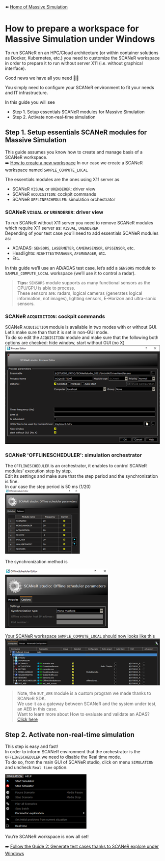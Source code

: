 :arrow_left: [Home of Massive Simulation](HT_Massive_Simulation.md)

# How to prepare a workspace for Massive Simulation under Windows

To run SCANeR on an HPC/Cloud architecture (or within container solutions as Docker, Kubernetes, etc.) you need to customize the SCANeR workspace in order to prepare it to run without server X11 (i.e. without graphical interface).

Good news we have all you need 👍🏻

You simply need to configure your SCANeR environment to fit your needs and IT infrastructure. 

In this guide you will see
- Step 1.	Setup essentials SCANeR modules for Massive Simulation
- Step 2.	Activate non-real-time simulation

## Step 1. Setup essentials SCANeR modules for Massive Simulation

This guide assumes you know how to create and manage basis of a SCANeR workspace.  
:arrow_right: [How to create a new workspace](../HT_Create_A_New_Workspace/HT_Create_A_New_Workspace.md)
In our case we create a SCANeR workspace named `SAMPLE_COMPUTE_LOCAL`  

The essentials modules are the ones using X11 server as
* SCANeR `VISUAL` or `URENDERER`: driver view
* SCANeR `ACQUISITION`: cockpit commands
* SCANeR `OFFLINESCHEDULER`: simulation orchestrator

### SCANeR `VISUAL` or `URENDERER`: driver view
To run SCANeR without X11 server you need to remove SCANeR modules which require X11 server as: `VISUAL`, `URENDERER`  
Depending of your test case you’ll need to add essentials SCANeR modules as:
* AD/ADAS: `SENSORS`, `LASERMETER`, `CAMERASENSOR`, `GPSSENSOR`, etc.
* Headlights: `NIGHTTESTMANAGER`, `AFSMANAGER`, etc.
* Etc.

In this guide we’ll use an AD/ADAS test case, let’s add a `SENSORS` module to `SAMPLE_COMPUTE_LOCAL` workspace (we’ll use it to control a radar).  
> **Tips:** `SENSORS` module supports as many functional sensors as the CPU/GPU is able to process.  
> These sensors are: radars, logical cameras (generates logical information, not images), lighting sensors, E-Horizon and ultra-sonic sensors.  

### SCANeR `ACQUISITION`: cockpit commands

SCANeR `ACQUISITION` module is available in two modes with or without GUI.  
Let’s make sure than that it is set in non-GUI mode.  
To do so edit the `ACQUISITION` module and make sure that the following both options are checked: hide window, start without GUI (no X)  
![](./assets/AcquisitionNoX.png)

### SCANeR 'OFFLINESCHEDULER': simulation orchestrator

The `OFFLINESCHEDULER` is an orchestrator, it enables to control SCANeR modules’ execution step by step.  
Edit its settings and make sure that the step period and the synchronization is fine.  
In our case the step period is 50 ms (1/20)  
![](./assets/OfflineschedulerIndex.png)

The synchronization method is 

![](./assets/OfflineschedulerOptions.png)

Your SCANeR workspace `SAMPLE_COMPUTE_LOCAL` should now looks like this
![](./assets/SCANeRWorkspace.png)

> Note, the `SUT_AEB` module is a custom program we made thanks to SCANeR SDK.  
> We use it as a gateway between SCANeR and the system under test, an AEB in this case.  
> Want to learn more about How to evaluate and validate an ADAS? [Click here](../HT_ADAS/HT_ADAS.md)  

## Step 2. Activate non-real-time simulation

This step is easy and fast!  
In order to inform SCANeR environment that the orchestrator is the `OFFLINESCHEDULER` we need to disable the Real time mode.  
To do so, from the main GUI of SCANeR studio, click on menu `SIMULATION` and uncheck `Real time` option.

![](./assets/NonRealTimeMode.png)

You’re SCANeR workspace is now all set!

:arrow_right: [Follow the Guide 2: Generate test cases thanks to SCANeR explore under Windows](HT_Generate_test_cases.md)
